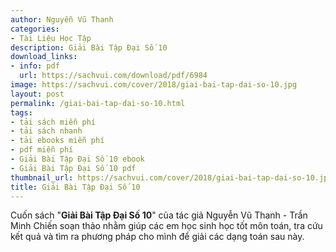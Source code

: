 ```yaml
---
author: Nguyễn Vũ Thanh
categories:
- Tài Liệu Học Tập
description: Giải Bài Tập Đại Số 10
download_links:
- info: pdf
  url: https://sachvui.com/download/pdf/6984
image: https://sachvui.com/cover/2018/giai-bai-tap-dai-so-10.jpg
layout: post
permalink: /giai-bai-tap-dai-so-10.html
tags:
- tải sách miễn phí
- tải sách nhanh
- tải ebooks miễn phí
- pdf miễn phí
- Giải Bài Tập Đại Số 10 ebook
- Giải Bài Tập Đại Số 10 pdf
thumbnail_url: https://sachvui.com/cover/2018/giai-bai-tap-dai-so-10.jpg
title: Giải Bài Tập Đại Số 10
---
```


 <div class="item-desc text-justify"> <p>Cuốn sách "<strong>Giải Bài Tập Đại Số 10</strong>" của tác giả Nguyễn Vũ Thanh - Trần Minh Chiến soạn thảo nhằm giúp các em học sinh học tốt môn toán, tra cứu kết quả và tìm ra phương pháp cho mình để giải các dạng toán sau này.</p> </div>